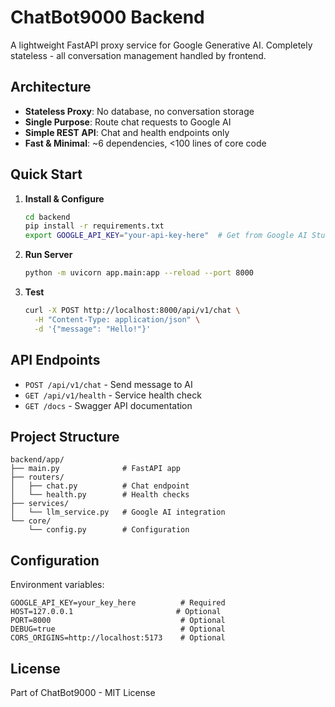 # ChatBot9000 Backend

A lightweight FastAPI proxy service for Google Generative AI. Completely stateless - all conversation management handled by frontend.

## Architecture

- **Stateless Proxy**: No database, no conversation storage
- **Single Purpose**: Route chat requests to Google AI
- **Simple REST API**: Chat and health endpoints only
- **Fast & Minimal**: ~6 dependencies, <100 lines of core code

## Quick Start

1. **Install & Configure**
   ```bash
   cd backend
   pip install -r requirements.txt
   export GOOGLE_API_KEY="your-api-key-here"  # Get from Google AI Studio
   ```

2. **Run Server**
   ```bash
   python -m uvicorn app.main:app --reload --port 8000
   ```

3. **Test**
   ```bash
   curl -X POST http://localhost:8000/api/v1/chat \
     -H "Content-Type: application/json" \
     -d '{"message": "Hello!"}'
   ```

## API Endpoints

- `POST /api/v1/chat` - Send message to AI
- `GET /api/v1/health` - Service health check
- `GET /docs` - Swagger API documentation

## Project Structure

```
backend/app/
├── main.py              # FastAPI app
├── routers/
│   ├── chat.py          # Chat endpoint
│   └── health.py        # Health checks
├── services/
│   └── llm_service.py   # Google AI integration
└── core/
    └── config.py        # Configuration
```

## Configuration

Environment variables:
```env
GOOGLE_API_KEY=your_key_here          # Required
HOST=127.0.0.1                       # Optional
PORT=8000                             # Optional  
DEBUG=true                            # Optional
CORS_ORIGINS=http://localhost:5173    # Optional
```

## License

Part of ChatBot9000 - MIT License
